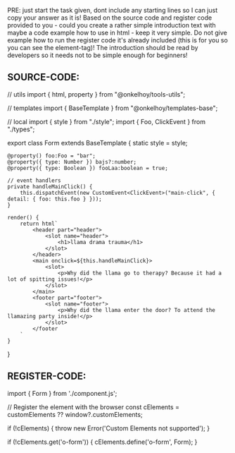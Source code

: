 PRE: just start the task given, dont include any starting lines so I can just copy your answer as it is!
 Based on the source code and register code provided to you - could you create a rather simple introduction text with maybe a code example how to use in html - keep it very simple. Do not give example how to run the register code it's already included (this is for you so you can see the element-tag)! The introduction should be read by developers so it needs not to be simple enough for beginners!

## SOURCE-CODE:
// utils 
import { html, property } from "@onkelhoy/tools-utils";

// templates
import { BaseTemplate } from "@onkelhoy/templates-base";

// local 
import { style } from "./style";
import { Foo, ClickEvent } from "./types";

export class Form extends BaseTemplate {
    static style = style;

    @property() foo:Foo = "bar";
    @property({ type: Number }) bajs?:number;
    @property({ type: Boolean }) fooLaa:boolean = true;

    // event handlers
    private handleMainClick() {
        this.dispatchEvent(new CustomEvent<ClickEvent>("main-click", { detail: { foo: this.foo } }));
    }

    render() {
        return html`
            <header part="header">
                <slot name="header">
                    <h1>llama drama trauma</h1>
                </slot>
            </header>
            <main onclick=${this.handleMainClick}>
                <slot>
                    <p>Why did the llama go to therapy? Because it had a lot of spitting issues!</p>
                </slot>
            </main>
            <footer part="footer">
                <slot name="footer">
                    <p>Why did the llama enter the door? To attend the llamazing party inside!</p>
                </slot>
            </footer
        `
    }
}
## REGISTER-CODE:
import { Form } from './component.js';

// Register the element with the browser
const cElements = customElements ?? window?.customElements;

if (!cElements) {
  throw new Error('Custom Elements not supported');
}

if (!cElements.get('o-form')) {
  cElements.define('o-form', Form);
}
